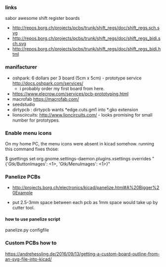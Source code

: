 ### links

sabor awesome shift register boards
* http://repos.borg.ch/projects/pcbs/trunk/shift_regs/doc/shift_regs.sch.svg
* http://repos.borg.ch/projects/pcbs/trunk/shift_regs/doc/shift_regs_bidi.sch.svg
* http://repos.borg.ch/projects/pcbs/trunk/shift_regs/doc/shift_regs_bidi.html

### manifacturer
- oshpark: 6 dollars per 3 board (5cm x 5cm) - prototype service  
   http://docs.oshpark.com/services/
   * i probably order my first board from here.
- https://www.elecrow.com/services/pcb-prototyping.html
-  macrofab https://macrofab.com/
- seedstudio
- dirtypcb : dirtypcb wants *edge.cuts.gm1 into *.gko extension
- lionscircuits: http://www.lioncircuits.com/ -  looks promising for small number for prototypes.

### Enable menu icons
On my home PC, the menu icons were absent in kicad somehow.
running this command fixes those:

$ gsettings set org.gnome.settings-daemon.plugins.xsettings overrides "{'Gtk/ButtonImages': <1>, 'Gtk/MenuImages': <1>}"

### Panelize PCBs
- http://projects.borg.ch/electronics/kicad/panelize.html#A%20Bigger%20Example

- put 2.5-3mm space between each pcb as 1mm space would take up by cutter tool.
#### how to use panelize script
 panelize.py configfile
### Custom PCBs how to
 https://andrehessling.de/2016/09/13/getting-a-custom-board-outline-from-an-svg-file-into-kicad/
